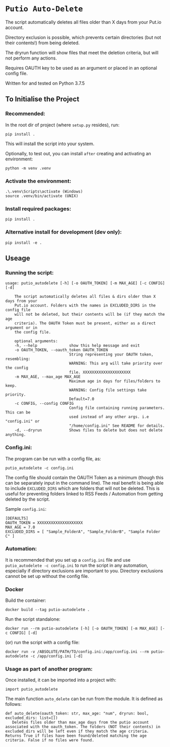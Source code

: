 # `Putio Auto-Delete`

The script automatically deletes all files older than X days from your Put.io account.

Directory exclusion is possible, which prevents certain directories (but not their contents!) from
being deleted.

The dryrun function will show files that meet the deletion criteria, but will not perform any actions.

Requires OAUTH key to be used as an argument or placed in an optional config file.

Written for and tested on Python 3.7.5

## To Initialise the Project

### Recommended:
In the root dir of project (where `setup.py` resides), run:

    pip install .

This will install the script into your system.

Optionally, to test out, you can install `after` creating and activating an environment:

    python -m venv .venv

### Activate the environment:
    .\.venv\Scripts\activate (Windows)
    source .venv/bin/activate (UNIX)

### Install required packages:
    pip install .

### Alternative install for development (dev only):
    pip install -e .

## Useage

### Running the script:
    usage: putio_autodelete [-h] [-o OAUTH_TOKEN] [-m MAX_AGE] [-c CONFIG] [-d]

        The script automatically deletes all files & dirs older than X days from your
        Put.io account. Folders with the names in EXCLUDED_DIRS in the config file
        will not be deleted, but their contents will be (if they match the age
        criteria). The OAUTH Token must be present, either as a direct argument or in
        the config file.

        optional arguments:
        -h, --help              show this help message and exit
        -o OAUTH_TOKEN, --oauth_token OAUTH_TOKEN
                                String representing your OAUTH token, resembling:
                                WARNING: This arg will take priority over the config
                                file. XXXXXXXXXXXXXXXXXXXXX
        -m MAX_AGE, --max_age MAX_AGE
                                Maximum age in days for files/folders to keep.
                                WARNING: Config file settings take priority.
                                Default=7.0
        -c CONFIG, --config CONFIG
                                Config file containing running parameters. This can be
                                used instead of any other args. i.e "config.ini" or
                                "/home/config.ini" See README for details.
        -d, --dryrun            Shows files to delete but does not delete anything.

### Config.ini:
The program can be run with a config file, as:

    putio_autodelete -c config.ini

The config file should contain the OAUTH Token as a minimum (though this can be separately input in the command line).
The real benefit is being able to include `EXCLUDED_DIRS` which are folders that will not be deleted.
This is useful for preventing folders linked to RSS Feeds / Automation from getting deleted by the script.

Sample `config.ini`:

    [DEFAULTS]
    OAUTH_TOKEN = XXXXXXXXXXXXXXXXXXXX
    MAX_AGE = 7.0
    EXCLUDED_DIRS = [ "Sample_FolderA", "Sample_FolderB", "Sample Folder C" ]

### Automation:

It is recommended that you set up a `config.ini` file and use `putio_autodelete -c config.ini` to run the script
in any automation, especially if directory exclusions are important to you.
Directory exclusions cannot be set up without the config file.

### Docker

Build the container:

    docker build --tag putio-autodelete .

Run the script standalone:

    docker run --rm putio-autodelete [-h] [-o OAUTH_TOKEN] [-m MAX_AGE] [-c CONFIG] [-d]

(or) run the script with a config file:

    docker run -v /ABSOLUTE/PATH/TO/config.ini:/app/config.ini --rm putio-autodelete -c /app/config.ini [-d]

### Usage as part of another program:

Once installed, it can be imported into a project with:

    import putio_autodelete

The main function `auto_delete` can be run from the module. It is defined as follows:

    def auto_delete(oauth_token: str, max_age: "num", dryrun: bool, excluded_dirs: list=[])
       Deletes files older than max_age days from the putio account associated with the oauth_token. The folders (NOT their contents) in excluded_dirs will be left even if they match the age criteria. Returns True if files have been found/deleted matching the age criteria. False if no files were found.